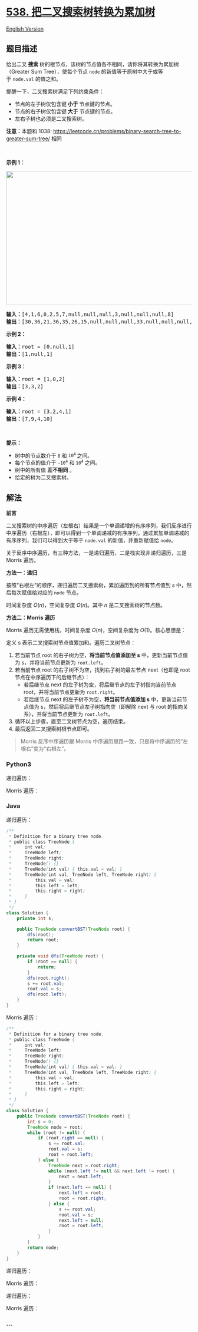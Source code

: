 # [538. 把二叉搜索树转换为累加树](https://leetcode.cn/problems/convert-bst-to-greater-tree)

[English Version](/solution/0500-0599/0538.Convert%20BST%20to%20Greater%20Tree/README_EN.md)

## 题目描述

<!-- 这里写题目描述 -->

<p>给出二叉<strong> 搜索 </strong>树的根节点，该树的节点值各不相同，请你将其转换为累加树（Greater Sum Tree），使每个节点 <code>node</code>&nbsp;的新值等于原树中大于或等于&nbsp;<code>node.val</code>&nbsp;的值之和。</p>

<p>提醒一下，二叉搜索树满足下列约束条件：</p>

<ul>
	<li>节点的左子树仅包含键<strong> 小于 </strong>节点键的节点。</li>
	<li>节点的右子树仅包含键<strong> 大于</strong> 节点键的节点。</li>
	<li>左右子树也必须是二叉搜索树。</li>
</ul>

<p><strong>注意：</strong>本题和 1038:&nbsp;<a href="https://leetcode.cn/problems/binary-search-tree-to-greater-sum-tree/">https://leetcode.cn/problems/binary-search-tree-to-greater-sum-tree/</a> 相同</p>

<p>&nbsp;</p>

<p><strong>示例 1：</strong></p>

<p><strong><img alt="" src="https://fastly.jsdelivr.net/gh/doocs/leetcode@main/solution/0500-0599/0538.Convert%20BST%20to%20Greater%20Tree/images/tree.png" style="height: 364px; width: 534px;"></strong></p>

<pre><strong>输入：</strong>[4,1,6,0,2,5,7,null,null,null,3,null,null,null,8]
<strong>输出：</strong>[30,36,21,36,35,26,15,null,null,null,33,null,null,null,8]
</pre>

<p><strong>示例 2：</strong></p>

<pre><strong>输入：</strong>root = [0,null,1]
<strong>输出：</strong>[1,null,1]
</pre>

<p><strong>示例 3：</strong></p>

<pre><strong>输入：</strong>root = [1,0,2]
<strong>输出：</strong>[3,3,2]
</pre>

<p><strong>示例 4：</strong></p>

<pre><strong>输入：</strong>root = [3,2,4,1]
<strong>输出：</strong>[7,9,4,10]
</pre>

<p>&nbsp;</p>

<p><strong>提示：</strong></p>

<ul>
	<li>树中的节点数介于 <code>0</code>&nbsp;和 <code>10<sup>4</sup></code><sup>&nbsp;</sup>之间。</li>
	<li>每个节点的值介于 <code>-10<sup>4</sup></code>&nbsp;和&nbsp;<code>10<sup>4</sup></code>&nbsp;之间。</li>
	<li>树中的所有值 <strong>互不相同</strong> 。</li>
	<li>给定的树为二叉搜索树。</li>
</ul>

## 解法

<!-- 这里可写通用的实现逻辑 -->

**前言**

二叉搜索树的中序遍历（左根右）结果是一个单调递增的有序序列，我们反序进行中序遍历（右根左），即可以得到一个单调递减的有序序列。通过累加单调递减的有序序列，我们可以得到大于等于 `node.val` 的新值，并重新赋值给 `node`。

关于反序中序遍历，有三种方法，一是递归遍历，二是栈实现非递归遍历，三是 Morris 遍历。

**方法一：递归**

按照“右根左”的顺序，递归遍历二叉搜索树，累加遍历到的所有节点值到 $s$ 中，然后每次赋值给对应的 `node` 节点。

时间复杂度 $O(n)$，空间复杂度 $O(n)$。其中 $n$ 是二叉搜索树的节点数。

**方法二：Morris 遍历**

Morris 遍历无需使用栈，时间复杂度 $O(n)$，空间复杂度为 $O(1)$。核心思想是：

定义 s 表示二叉搜索树节点值累加和。遍历二叉树节点：

1. 若当前节点 root 的右子树为空，**将当前节点值添加至 s** 中，更新当前节点值为 s，并将当前节点更新为 `root.left`。
2. 若当前节点 root 的右子树不为空，找到右子树的最左节点 next（也即是 root 节点在中序遍历下的后继节点）：
    - 若后继节点 next 的左子树为空，将后继节点的左子树指向当前节点 root，并将当前节点更新为 `root.right`。
    - 若后继节点 next 的左子树不为空，**将当前节点值添加 s** 中，更新当前节点值为 s，然后将后继节点左子树指向空（即解除 next 与 root 的指向关系），并将当前节点更新为 `root.left`。
3. 循环以上步骤，直至二叉树节点为空，遍历结束。
4. 最后返回二叉搜索树根节点即可。

> Morris 反序中序遍历跟 Morris 中序遍历思路一致，只是将中序遍历的“左根右”变为“右根左”。

<!-- tabs:start -->

### **Python3**

<!-- 这里可写当前语言的特殊实现逻辑 -->

递归遍历：



Morris 遍历：



### **Java**

<!-- 这里可写当前语言的特殊实现逻辑 -->

递归遍历：

```java
/**
 * Definition for a binary tree node.
 * public class TreeNode {
 *     int val;
 *     TreeNode left;
 *     TreeNode right;
 *     TreeNode() {}
 *     TreeNode(int val) { this.val = val; }
 *     TreeNode(int val, TreeNode left, TreeNode right) {
 *         this.val = val;
 *         this.left = left;
 *         this.right = right;
 *     }
 * }
 */
class Solution {
    private int s;

    public TreeNode convertBST(TreeNode root) {
        dfs(root);
        return root;
    }

    private void dfs(TreeNode root) {
        if (root == null) {
            return;
        }
        dfs(root.right);
        s += root.val;
        root.val = s;
        dfs(root.left);
    }
}
```

Morris 遍历：

```java
/**
 * Definition for a binary tree node.
 * public class TreeNode {
 *     int val;
 *     TreeNode left;
 *     TreeNode right;
 *     TreeNode() {}
 *     TreeNode(int val) { this.val = val; }
 *     TreeNode(int val, TreeNode left, TreeNode right) {
 *         this.val = val;
 *         this.left = left;
 *         this.right = right;
 *     }
 * }
 */
class Solution {
    public TreeNode convertBST(TreeNode root) {
        int s = 0;
        TreeNode node = root;
        while (root != null) {
            if (root.right == null) {
                s += root.val;
                root.val = s;
                root = root.left;
            } else {
                TreeNode next = root.right;
                while (next.left != null && next.left != root) {
                    next = next.left;
                }
                if (next.left == null) {
                    next.left = root;
                    root = root.right;
                } else {
                    s += root.val;
                    root.val = s;
                    next.left = null;
                    root = root.left;
                }
            }
        }
        return node;
    }
}
```



递归遍历：



Morris 遍历：





递归遍历：



Morris 遍历：







### **...**

```

```


